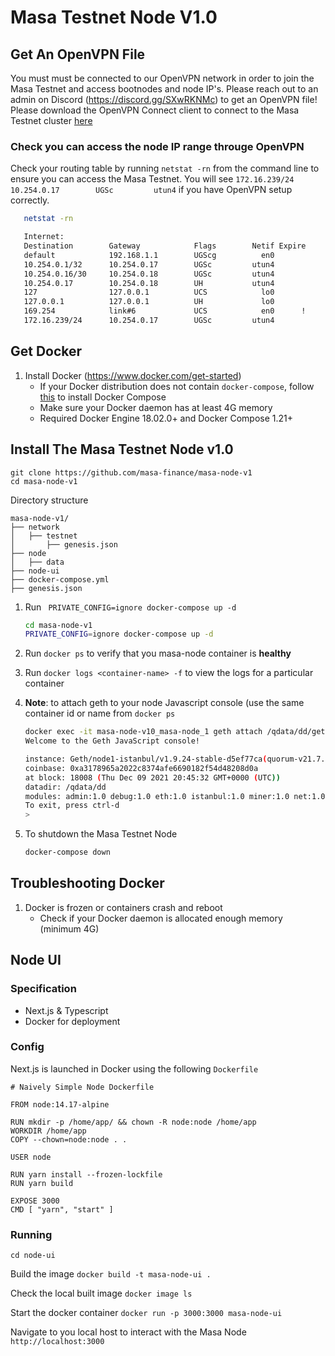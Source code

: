 # Masa Testnet Node V1.0

## Get An OpenVPN File
You must must be connected to our OpenVPN network in order to join the Masa Testnet and access bootnodes and node IP's. Please reach out to an admin on Discord (https://discord.gg/SXwRKNMc) to get an OpenVPN file! Please download the OpenVPN Connect client to connect to the Masa Testnet cluster [here](https://openvpn.net/vpn-client/)

### Check you can access the node IP range througe OpenVPN
Check your routing table by running `netstat -rn` from the command line to ensure you can access the Masa Testnet. You will see `172.16.239/24      10.254.0.17        UGSc         utun4` if you have OpenVPN setup correctly. 
```sh
   netstat -rn

   Internet:
   Destination        Gateway            Flags        Netif Expire
   default            192.168.1.1        UGScg          en0       
   10.254.0.1/32      10.254.0.17        UGSc         utun4       
   10.254.0.16/30     10.254.0.18        UGSc         utun4       
   10.254.0.17        10.254.0.18        UH           utun4       
   127                127.0.0.1          UCS            lo0       
   127.0.0.1          127.0.0.1          UH             lo0       
   169.254            link#6             UCS            en0      !
   172.16.239/24      10.254.0.17        UGSc         utun4       
```

## Get Docker
1. Install Docker (https://www.docker.com/get-started)
    - If your Docker distribution does not contain `docker-compose`, follow [this](https://docs.docker.com/compose/install/) to install Docker Compose
    - Make sure your Docker daemon has at least 4G memory
    - Required Docker Engine 18.02.0+ and Docker Compose 1.21+


## Install The Masa Testnet Node v1.0

```
git clone https://github.com/masa-finance/masa-node-v1
cd masa-node-v1
```
Directory structure
```
masa-node-v1/
├── network
│   ├── testnet
│       ├── genesis.json
├── node
│   ├── data
├── node-ui
├── docker-compose.yml
├── genesis.json
```


1. Run ` PRIVATE_CONFIG=ignore docker-compose up -d`
   ```sh
   cd masa-node-v1
   PRIVATE_CONFIG=ignore docker-compose up -d
   ```
1. Run `docker ps` to verify that you masa-node container is **healthy**
1. Run `docker logs <container-name> -f` to view the logs for a particular container

1. __Note__: to attach geth to your node Javascript console (use the same container id or name from `docker ps`
   ```sh
   docker exec -it masa-node-v10_masa-node_1 geth attach /qdata/dd/geth.ipc
   Welcome to the Geth JavaScript console!

   instance: Geth/node1-istanbul/v1.9.24-stable-d5ef77ca(quorum-v21.7.1)/linux-amd64/go1.15.5
   coinbase: 0xa3178965a2022c8374afe6690182f54d48208d0a
   at block: 18008 (Thu Dec 09 2021 20:45:32 GMT+0000 (UTC))
   datadir: /qdata/dd
   modules: admin:1.0 debug:1.0 eth:1.0 istanbul:1.0 miner:1.0 net:1.0 personal:1.0 rpc:1.0 txpool:1.0 web3:1.0
   To exit, press ctrl-d
   > 

1. To shutdown the Masa Testnet Node
   ```sh
   docker-compose down
   ```

## Troubleshooting Docker
1. Docker is frozen or containers crash and reboot
    - Check if your Docker daemon is allocated enough memory (minimum 4G)

## Node UI
### Specification
- Next.js & Typescript
- Docker for deployment
### Config
Next.js is launched in Docker using the following `Dockerfile`

```
# Naively Simple Node Dockerfile

FROM node:14.17-alpine

RUN mkdir -p /home/app/ && chown -R node:node /home/app
WORKDIR /home/app
COPY --chown=node:node . .

USER node

RUN yarn install --frozen-lockfile
RUN yarn build

EXPOSE 3000
CMD [ "yarn", "start" ]
```
### Running
`cd node-ui`

Build the image
`docker build -t masa-node-ui .`

Check the local built image
`docker image ls`

Start the docker container
`docker run -p 3000:3000 masa-node-ui`

Navigate to you local host to interact with the Masa Node
`http://localhost:3000`